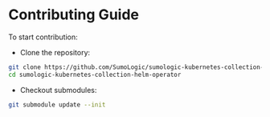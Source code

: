 # Contributing Guide

To start contribution:

- Clone the repository:

```bash
git clone https://github.com/SumoLogic/sumologic-kubernetes-collection-helm-operator.git && \
cd sumologic-kubernetes-collection-helm-operator
```

- Checkout submodules:

```bash
git submodule update --init
```
